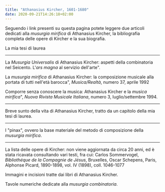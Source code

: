 ```yaml
---
title: "Athanasius Kircher, 1601-1680"
date: 2020-09-21T14:26:18+02:00
---
```


Seguendo i link presenti su questa pagina potete leggere due articoli dedicati alla _musurgia mirifica_ di Athanasius Kircher, la bibliografia completa delle opere di Kircher e la sua biografia.

La mia tesi di laurea <a href="/tesi/"><i class="fa fa-chevron-right"></i><i class="fa fa-chevron-right"></i></a>

<hr>

La _Musurgia Universalis_ di Athanasius Kircher: aspetti della combinatoria nel Seicento. L'_ars magna_ al servizio dell'arte". <a href="/articoli/ars_magna/"><i class="fa fa-chevron-right"></i><i class="fa fa-chevron-right"></i></a>

La _musurgia mirifica_ di Athanasius Kircher: la composizione musicale alla portata di tutti nell'età barocca", _Musica/Realtà_, numero 37, aprile 1992 <a href="/articoli/mirifica/"><i class="fa fa-chevron-right"></i><i class="fa fa-chevron-right"></i></a>

Comporre senza conoscere la musica: Athanasius Kircher e la _musica mirifica_&#34;, _Nuova Rivista Musicale Italiana_, numero 3, luglio/settembre 1994. <a href="/articoli/comporre/"><i class="fa fa-chevron-right"></i><i class="fa fa-chevron-right"></i></a>

<hr>

Breve sunto della vita di Athanasius Kircher, tratto da un capitolo della mia tesi di laurea.</a> <a href="/vita"><i class="fa fa-chevron-right"></i><i class="fa fa-chevron-right"></i></a>

<hr>

I "pinax", ovvero la base materiale del metodo di composizione della _musurgia mirifica_. <a href="/pinax/"><i class="fa fa-chevron-right"></i><i class="fa fa-chevron-right"></i></a>

<hr>

La lista delle opere di Kircher: non viene aggiornata da circa 20 anni, ed è stata ricavata consultando vari testi, fra cui: Carlos Sommervogel, _Bibliothéque de la Compagnie de Jésus_, Bruxelles, Oscar Schepens, Paris, Alphonse Picard, 1890-1898, vol. IV (1898), coll. 1046-1077 <a href="/opere/"><i class="fa fa-chevron-right"></i><i class="fa fa-chevron-right"></i></a>

Immagini e incisioni tratte dai libri di Athanasius Kircher. <a href="/immagini/"><i class="fa fa-chevron-right"></i><i class="fa fa-chevron-right"></i></a>

Tavole numeriche dedicate alla _musurgia combinatoria_. <a href="/tavole/"><i class="fa fa-chevron-right"></i><i class="fa fa-chevron-right"></i></a>
